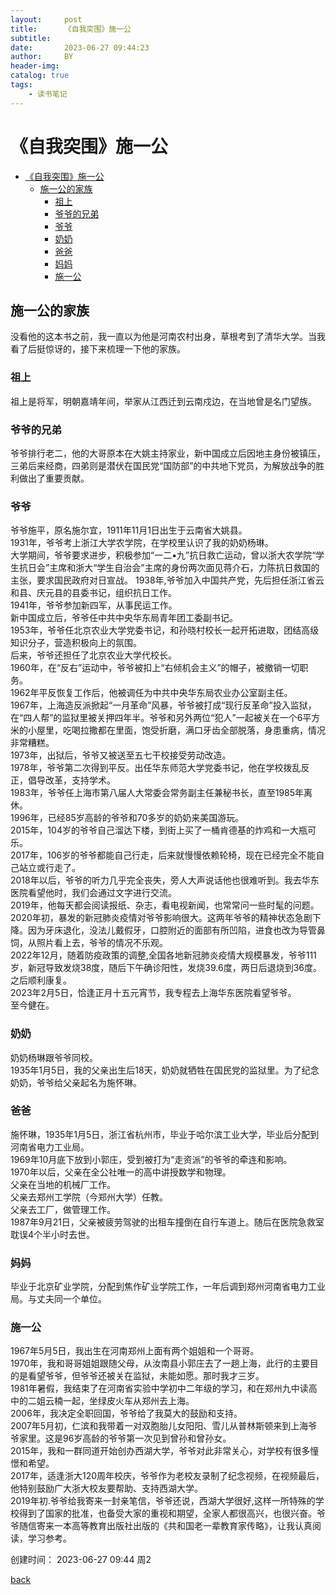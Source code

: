 ```yaml
---
layout:     post
title:      《自我突围》施一公
subtitle:   
date:       2023-06-27 09:44:23
author:     BY
header-img: 
catalog: true
tags:
    - 读书笔记
---
```


# 《自我突围》施一公

- [《自我突围》施一公](#自我突围施一公)
  - [施一公的家族](#施一公的家族)
    - [祖上](#祖上)
    - [爷爷的兄弟](#爷爷的兄弟)
    - [爷爷](#爷爷)
    - [奶奶](#奶奶)
    - [爸爸](#爸爸)
    - [妈妈](#妈妈)
    - [施一公](#施一公)


## 施一公的家族

没看他的这本书之前，我一直以为他是河南农村出身，草根考到了清华大学。当我看了后挺惊讶的，接下来梳理一下他的家族。

### 祖上

祖上是将军，明朝嘉靖年间，举家从江西迁到云南戍边，在当地曾是名门望族。

### 爷爷的兄弟

爷爷排行老二，他的大哥原本在大姚主持家业，新中国成立后因地主身份被镇压，三弟后来经商，四弟则是潜伏在国民党“国防部”的中共地下党员，为解放战争的胜利做出了重要贡献。

### 爷爷

爷爷施平，原名施尔宜，1911年11月1日出生于云南省大姚县。  
1931年，爷爷考上浙江大学农学院，在学校里认识了我的奶奶杨琳。  
大学期间，爷爷要求进步，积极参加“一二•九”抗日救亡运动，曾以浙大农学院“学生抗日会”主席和浙大“学生自治会”主席的身份两次面见蒋介石，力陈抗日救国的主张，要求国民政府对日宣战。 
1938年,爷爷加入中国共产党，先后担任浙江省云和县、庆元县的县委书记，组织抗日工作。  
1941年，爷爷参加新四军，从事民运工作。  
新中国成立后，爷爷任中共中央华东局青年团工委副书记。  
1953年，爷爷任北京农业大学党委书记，和孙晓村校长一起开拓进取，团结高级知识分子，营造积极向上的氛围。  
后来，爷爷还担任了北京农业大学代校长。  
1960年，在“反右”运动中，爷爷被扣上“右倾机会主义”的帽子，被撤销一切职务。  
1962年平反恢复工作后，他被调任为中共中央华东局农业办公室副主任。  
1967年，上海造反派掀起“一月革命”风暴，爷爷被打成“现行反革命”投入监狱，在“四人帮”的监狱里被关押四年半。爷爷和另外两位“犯人”一起被关在一个6平方米的小屋里，吃喝拉撒都在里面，饱受折磨，满口牙齿全部脱落，身患重病，情况非常糟糕。  
1973年，出狱后，爷爷又被送至五七干校接受劳动改造。  
1978年，爷爷第二次得到平反。出任华东师范大学党委书记，他在学校拨乱反正，倡导改革，支持学术。  
1983年，爷爷任上海市第八届人大常委会常务副主任兼秘书长，直至1985年离休。  
1996年，已经85岁高龄的爷爷和70多岁的奶奶来美国游玩。  
2015年，104岁的爷爷自己溜达下楼，到街上买了一桶肯德基的炸鸡和一大瓶可乐。  
2017年，106岁的爷爷都能自己行走，后来就慢慢依赖轮椅，现在已经完全不能自己站立或行走了。  
2018年以后，爷爷的听力几乎完全丧失，旁人大声说话他也很难听到。我去华东医院看望他时，我们会通过文字进行交流。  
2019年，他每天都会阅读报纸、杂志，看电视新闻，也常常问一些时髦的问题。  
2020年初，暴发的新冠肺炎疫情对爷爷影响很大。这两年爷爷的精神状态急剧下降。因为牙床退化，没法儿戴假牙，口腔附近的面部有所凹陷，进食也改为导管鼻饲，从照片看上去，爷爷的情况不乐观。  
2022年12月，随着防疫政策的调整,全国各地新冠肺炎疫情大规模暴发，爷爷111岁，新冠导致发烧38度，随后下午确诊阳性，发烧39.6度，两日后退烧到36度。之后顺利康复。  
2023年2月5日，恰逢正月十五元宵节，我专程去上海华东医院看望爷爷。  
至今健在。  

### 奶奶

奶奶杨琳跟爷爷同校。  
1935年1月5日，我的父亲出生后18天，奶奶就牺牲在国民党的监狱里。为了纪念奶奶，爷爷给父亲起名为施怀琳。

### 爸爸

施怀琳，1935年1月5日，浙江省杭州市，毕业于哈尔滨工业大学，毕业后分配到河南省电力工业局。  
1969年10月底下放到小郭庄，受到被打为“走资派”的爷爷的牵连和影响。  
1970年以后，父亲在全公社唯一的高中讲授数学和物理。  
父亲在当地的机械厂工作。  
父亲去郑州工学院（今郑州大学）任教。  
父亲去工厂，做管理工作。  
1987年9月21日，父亲被疲劳驾驶的出租车撞倒在自行车道上。随后在医院急救室耽误4个半小时去世。  

### 妈妈

毕业于北京矿业学院，分配到焦作矿业学院工作，一年后调到郑州河南省电力工业局。与丈夫同一个单位。

### 施一公

1967年5月5日，我出生在河南郑州上面有两个姐姐和一个哥哥。  
1970年，我和哥哥姐姐跟随父母，从汝南县小郭庄去了一趟上海，此行的主要目的是看望爷爷，但爷爷还被关在监狱，未能如愿。那时我才三岁。  
1981年暑假，我结束了在河南省实验中学初中二年级的学习，和在郑州九中读高中的二姐云楠一起，坐绿皮火车从郑州去上海。  
2006年，我决定全职回国，爷爷给了我莫大的鼓励和支持。  
2007年5月初，仁滨和我带着一对双胞胎儿女阳阳、雪儿从普林斯顿来到上海爷爷家里。这是96岁高龄的爷爷第一次见到曾孙和曾孙女。  
2015年，我和一群同道开始创办西湖大学，爷爷对此非常关心，对学校有很多憧憬和希望。  
2017年，适逢浙大120周年校庆，爷爷作为老校友录制了纪念视频，在视频最后，他特别鼓励广大浙大校友要帮助、支持西湖大学。  
2019年初.爷爷给我寄来一封亲笔信，爷爷还说，西湖大学很好,这样一所特殊的学校得到了国家的批准，也备受大家的重视和期望，全家人都很高兴，也很兴奋。爷爷随信寄来一本高等教育出版社出版的《共和国老一辈教育家传略》，让我认真阅读，学习参考。  


创建时间：
2023-06-27 09:44 周2


[back](/)